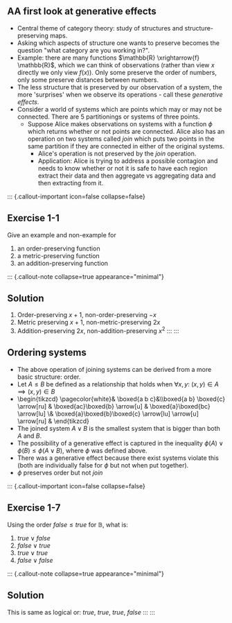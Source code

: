 
## AA first look at generative effects

-  Central theme of category theory: study of structures and 
   structure-preserving maps.
-  Asking which aspects of structure one wants to preserve becomes the question
   "what category are you working in?".
-    Example: there are many functions $\mathbb{R} \xrightarrow{f} \mathbb{R}$, 
     which we can think of observations (rather than view $x$ directly we only 
     view $f(x)$). Only some preserve the order of numbers, only some preserve 
     distances between numbers.
-  The less structure that is preserved by our observation of a system, the more 
   'surprises' when we observe its operations - call these *generative effects*.
-  Consider a world of systems which are points which may or may not be connected. 
   There are 5 partitionings or systems of three points.
    -  Suppose Alice makes observations on systems with a function $\phi$ which 
       returns whether or not points are connected. Alice also has an operation 
       on two systems called *join* which puts two points in the same partition 
       if they are connected in either of the original systems.
        -  Alice's operation is not preserved by the *join* operation.
        -  Application: Alice is trying to address a possible contagion and 
           needs to know whether or not it is safe to have each region extract 
           their data and then aggregate vs aggregating data and then extracting 
           from it.

::: {.callout-important icon=false collapse=false}
## Exercise 1-1
Give an example and non-example for

1. an order-preserving function
2. a metric-preserving function
3. an addition-preserving function

::: {.callout-note collapse=true appearance="minimal"}
## Solution

1. Order-preserving $x+1$, non-order-preserving $-x$
2. Metric preserving $x+1$, non-metric-preserving $2x$
3. Addition-preserving $2x$, non-addition-preserving $x^2$
:::
:::

## Ordering systems

- The above operation of joining systems can be derived from a more basic 
  structure: order.
- Let $A \leq B$ be defined as a relationship that holds when 
  $\forall x,y:\ (x,y) \in A \implies (x,y) \in B$
-  \begin{tikzcd} \pagecolor{white}& \boxed{a b c}&\\\boxed{a b} \boxed{c} \arrow[ru] & \boxed{ac}\boxed{b} \arrow[u] & \boxed{a}\boxed{bc} \arrow[lu] \\& \boxed{a}\boxed{b}\boxed{c} \arrow[lu] \arrow[u] \arrow[ru] & \end{tikzcd}
- The joined system $A \lor B$ is the smallest system that is bigger than both 
  $A$ and $B$.
- The possibility of a generative effect is captured in the inequality 
  $\phi(A) \lor \phi(B) \leq \phi(A \lor B)$, where $\phi$ was defined above.
- There was a generative effect because there exist systems violate this (both 
  are individually false for $\phi$ but not when put together).
- $\phi$ preserves order but not *join*


::: {.callout-important icon=false collapse=false}
## Exercise 1-7

Using the order $false \leq true$ for $\mathbb{B}$, what is:

1. $true \lor false$
2. $false \lor true$
3. $true \lor true$
4. $false \lor false$

::: {.callout-note collapse=true appearance="minimal"}
## Solution
This is same as logical or: $true,\ true,\ true,\ false$
:::
:::